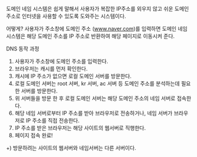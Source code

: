도메인 네임 시스템은 쉽게 말해서
사용자가 복잡한 IP주소를 외우지 않고 쉬운 도메인 주소로 인터넷을 사용할 수 있도록 도와주는 시스템이다.

어떻게?
사용자가 주소창에 도메인 주소 (www.naver.com)를 입력하면 도메인 네임 시스템은 해당 도메인 주소를 IP 주소로 반환하여 해당 페이지로 이동시켜 준다.

DNS 동작 과정
1. 사용자가 주소창에 도메인 주소를 입력한다.
2. 브라우저는 캐시를 먼저 확인한다.
3. 캐시에 IP 주소가 없으면 로컬 도메인 서버를 방문한다.
4. 로컬 도메인 서버는 root 서버, kr 서버, ac 서버 등 도메인 주소를 분석하는데 필요한 서버를 방문한다.
5. 위 서버들을 방문 한 후 로컬 도메인 서버는 해당 도메인 주소의 네임 서버로 접속한다.
6. 해당 네임 서버로부터 IP 주소를 받아 브라우저로 전송하거나, 네임 서버가 브라우저로 IP 주소를 직접 전송한다. 
7. IP 주소를 받은 브라우저는 해당 사이트의 웹서버로 직행한다.
8. 페이지 접속 완료!

+) 방문하려는 사이트의 웹서버와 네임서버는 다른 서버이다.